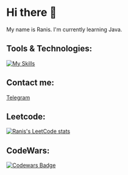 # Hi there 👋
My name is Ranis. I'm currently learning Java.

## Tools & Technologies:

[![My Skills](https://skillicons.dev/icons?i=java,postgresql,spring,git,github,docker,maven,idea)](https://skillicons.dev)

## Contact me:
[Telegram](https://t.me/galievranis)

## Leetcode:
[![Ranis's LeetCode stats](https://leetcode-stats-six.vercel.app/?username=galievranis&theme=dark)](https://github.com/galievranis/leetcode-stats)

## CodeWars:
[![Codewars Badge](https://www.codewars.com/users/galievranis/badges/large)](https://www.codewars.com/users/galievranis)
